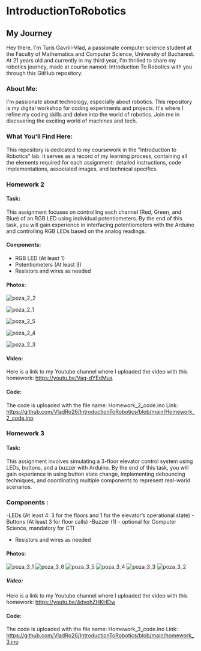 # IntroductionToRobotics

## My Journey

Hey there, I'm Turis Gavriil-Vlad, a passionate computer science student at the Faculty of Mathematics and Computer Science, University of Bucharest. At 21 years old and currently in my third year, I'm thrilled to share my robotics journey, made at course named: Introduction To Robotics with you through this GitHub repository.

### About Me:

I'm passionate about technology, especially about robotics. This repository is my digital workshop for coding experiments and projects. It's where I refine my coding skills and delve into the world of robotics. Join me in discovering the exciting world of machines and tech.

### What You'll Find Here:

This repository is dedicated to my coursework in the "Introduction to Robotics" lab. It serves as a record of my learning process, containing all the elements required for each assignment: detailed instructions, code implementations, associated images, and technical specifics.

### Homework 2

#### Task:
This assignment focuses on controlling each channel (Red, Green, and Blue)
of an RGB LED using individual potentiometers. By the end of this task,
you will gain experience in interfacing potentiometers with the Arduino and
controlling RGB LEDs based on the analog readings.

#### Components: 
- RGB LED (At least 1)
- Potentiometers (At least 3)
- Resistors and wires as needed

#### Photos: 

![poza_2_2](https://github.com/VladRo26/IntroductionToRobotics/assets/100710098/f1565874-df2d-41e3-a307-f44d85364a6d=250x250)


![poza_2_1](https://github.com/VladRo26/IntroductionToRobotics/assets/100710098/f96b919b-6ce0-4b23-8638-3e6e2c260f1c=250x250)


![poza_2_5](https://github.com/VladRo26/IntroductionToRobotics/assets/100710098/4059468c-8bab-4e5c-87a8-8640406487b5=250x250)


![poza_2_4](https://github.com/VladRo26/IntroductionToRobotics/assets/100710098/59a7ceb1-3b7b-449b-9359-5c175ffa09b7=250x250)


![poza_2_3](https://github.com/VladRo26/IntroductionToRobotics/assets/100710098/694d6fee-8adc-4469-a0aa-c3205a848fa2=250x250)

#### Video:
Here is a link to my Youtube channel where I uploaded the video with this homework:
https://youtu.be/Vag-dYEdMus

#### Code:
The code is uploaded with the file name: Homework_2_code.ino
Link:
https://github.com/VladRo26/IntroductionToRobotics/blob/main/Homework_2_code.ino

### Homework 3

#### Task:
This assignment involves simulating a 3-floor elevator control system using
LEDs, buttons, and a buzzer with Arduino. By the end of this task, you will gain
experience in using button state change, implementing debouncing techniques,
and coordinating multiple components to represent real-world scenarios.

### Components :
-LEDs (At least 4: 3 for the floors and 1 for the elevator’s operational
state)
-Buttons (At least 3 for floor calls)
-Buzzer (1) - optional for Computer Science, mandatory for CTI
- Resistors and wires as needed

#### Photos:

![poza_3_1](https://github.com/VladRo26/IntroductionToRobotics/assets/100710098/28c8dd4d-a6b8-4219-a79e-a10639301da7=250x250)
![poza_3_6](https://github.com/VladRo26/IntroductionToRobotics/assets/100710098/146710cf-5e39-481a-86e1-fd98ee015d17=250x250)
![poza_3_5](https://github.com/VladRo26/IntroductionToRobotics/assets/100710098/6da5f92f-ce67-48ef-8270-cfeef93bf9ab=250x250)
![poza_3_4](https://github.com/VladRo26/IntroductionToRobotics/assets/100710098/70942047-33fa-46f0-b953-cf88fc926d15=250x250)
![poza_3_3](https://github.com/VladRo26/IntroductionToRobotics/assets/100710098/d1a4d1da-44f3-4d0d-9747-ae0697294c0d=250x250)
![poza_3_2](https://github.com/VladRo26/IntroductionToRobotics/assets/100710098/538629b1-230b-4220-8c30-8eb6272478d7=250x250)

##### Video:
Here is a link to my Youtube channel where I uploaded the video with this homework:
https://youtu.be/4dvohZHKHDw

#### Code:
The code is uploaded with the file name: Homework_3_code.ino
Link: 
https://github.com/VladRo26/IntroductionToRobotics/blob/main/homework_3.ino




